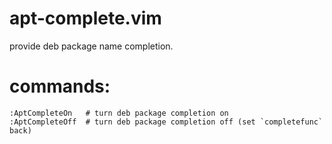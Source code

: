 
apt-complete.vim
============
provide deb package name completion.


commands:
=========

    :AptCompleteOn   # turn deb package completion on
    :AptCompleteOff  # turn deb package completion off (set `completefunc` back)
